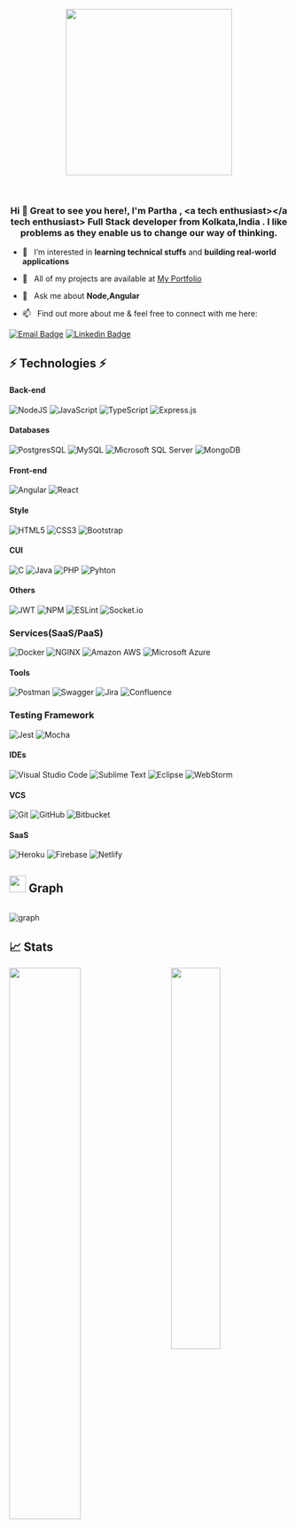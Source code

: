 <p align="center" width="100%">
    <img width="300" src="https://github.com/kiranjolisa/kiranjolisa/raw/main/code.gif?raw=true">
</p>
<br>
<h3 align="center">Hi 👋 Great to see you here!, I'm Partha , &#60;a tech enthusiast&#62;&#60;/a tech enthusiast&#62; Full Stack developer from Kolkata,India . I like problems as they enable us to change our way of thinking.</h3>


 - 👀 &nbsp; I’m interested in **learning technical stuffs** and **building real-world applications**

 - 🌱 &nbsp; All of my projects are available at [My Portfolio](https://partha-saha-portfolio.netlify.app/)

 - 💬 &nbsp; Ask me about **Node,Angular**

 - 📫 &nbsp; Find out more about me & feel free to connect with me here:

[![Email Badge](https://img.shields.io/badge/-Email-c14438?style=flat-square&logo=Gmail&logoColor=white&link=mailto:psaha.bdn9@gmail.com)](mailto:psaha.bdn9@gmail.com)
[![Linkedin Badge](https://img.shields.io/badge/-LinkedIn-blue?style=flat-square&logo=Linkedin&logoColor=white&link=https://www.linkedin.com/in/partha-saha-52446216b/)](https://www.linkedin.com/in/partha-saha-52446216b/)


<!-- ## 👨🏻‍💻 Coding Profiles

[![LeetCode](https://img.shields.io/badge/-LeetCode-FFA116?style=flat-square&logo=LeetCode&logoColor=black)](profile-link)
[![GeeksForGeeks](https://img.shields.io/badge/-GeeksForGeeks-05CC47?style=flat-square&logo=GeeksForGeeks&logoColor=black)](profile-link)
[![HackerRank](https://img.shields.io/badge/-HackerRank-2EC866?style=flat-square&logo=HackerRank&logoColor=white)](profile-link)
[![CodeChef](https://img.shields.io/badge/-CodeChef-5B4638?style=flat-square&logo=CodeChef&logoColor=white)](profile-link) -->

## ⚡ Technologies ⚡ 

#### Back-end 
![NodeJS](https://img.shields.io/badge/node.js-6DA55F?style=for-the-badge&logo=node.js&logoColor=white)
![JavaScript](https://img.shields.io/badge/javascript-%23323330.svg?style=for-the-badge&logo=javascript&logoColor=%23F7DF1E)
![TypeScript](https://img.shields.io/badge/typescript-%23007ACC.svg?style=for-the-badge&logo=typescript&logoColor=white)
![Express.js](https://img.shields.io/badge/express.js-%23404d59.svg?style=for-the-badge&logo=express&logoColor=%2361DAFB)

#### Databases
![PostgresSQL](https://img.shields.io/badge/PostgreSQL-4169E9?style=for-the-badge&logo=PostgreSQL&logoColor=white)
![MySQL](https://img.shields.io/badge/MySQL-4479A1?style=for-the-badge&logo=MySQL&logoColor=white)
![Microsoft SQL Server](https://img.shields.io/badge/Microsoft%20SQL%20Server-CC2927?style=for-the-badge&logo=MicrosoftSQLServer&logoColor=white)
![MongoDB](https://img.shields.io/badge/MongoDB-%234ea94b.svg?style=for-the-badge&logo=mongodb&logoColor=white)

#### Front-end
![Angular](https://img.shields.io/badge/Angular-DD0031?style=for-the-badge&logo=angular&logoColor=white)
![React](https://img.shields.io/badge/react-%2320232a.svg?style=for-the-badge&logo=react&logoColor=%2361DAFB)
<!-- ![Next](https://img.shields.io/badge/next.js-000000?style=for-the-badge&logo=nextdotjs&logoColor=white)
-->

#### Style
![HTML5](https://img.shields.io/badge/html5-%23E34F26.svg?style=for-the-badge&logo=html5&logoColor=white)
![CSS3](https://img.shields.io/badge/css3-%231572B6.svg?style=for-the-badge&logo=css3&logoColor=white)
![Bootstrap](https://img.shields.io/badge/bootstrap-%23563D7C.svg?style=for-the-badge&logo=bootstrap&logoColor=white)

<!-- ![Material UI](https://img.shields.io/badge/materialui-%230081CB.svg?style=for-the-badge&logo=material-ui&logoColor=white)
![TailWind CSS](https://img.shields.io/badge/tailwindcss-%230081CB.svg?style=for-the-badge&logo=tailwind-css&logoColor=white) -->

#### CUI
![C](https://img.shields.io/badge/c-%2300599C.svg?style=for-the-badge&logo=c&logoColor=white)
![Java](https://img.shields.io/badge/Java-007396.svg?style=for-the-badge&logo=Java&logoColor=white)
![PHP](https://img.shields.io/badge/PHP-777BB4?style=for-the-badge&logo=PHP&logoColor=white)
![Pyhton](https://img.shields.io/badge/Pyhton-3776AB.svg?style=for-the-badge&logo=Pyhton&logoColor=white)
<!--![Solidity](https://img.shields.io/badge/Solidity-363636?style=for-the-badge&logo=Solidity&logoColor=white) -->

#### Others
![JWT](https://img.shields.io/badge/JWT-black?style=for-the-badge&logo=JSON%20web%20tokens)
![NPM](https://img.shields.io/badge/NPM-%23000000.svg?style=for-the-badge&logo=npm&logoColor=white)
![ESLint](https://img.shields.io/badge/ESLint-CB3837?style=for-the-badge&logo=ESLint&logoColor=white)
![Socket.io](https://img.shields.io/badge/Socket.io-010101?style=for-the-badge&logo=Socket.io&logoColor=white)

### Services(SaaS/PaaS)
![Docker](https://img.shields.io/badge/Docker-2496ED?style=for-the-badge&logo=Docker&logoColor=white)
![NGINX](https://img.shields.io/badge/NGINX-009639?style=for-the-badge&logo=NGINX&logoColor=white)
![Amazon AWS](https://img.shields.io/badge/Amazon%20AWS-232F3E?style=for-the-badge&logo=amazon-aws) 
![Microsoft Azure](https://img.shields.io/badge/Microsoft%20Azure-0078D4?style=for-the-badge&logo=Microsoft-Azure)
<!-- ![Apache Kafka](https://img.shields.io/badge/Apache%20Kafka-231F20?style=flat-square&logo=Apache Kafka) -->

#### Tools
![Postman](https://img.shields.io/badge/Postman-FF6C37?style=for-the-badge&logo=postman&logoColor=white)
![Swagger](https://img.shields.io/badge/Swagger-85EA2D?style=for-the-badge&logo=swagger&logoColor=white)
![Jira](https://img.shields.io/badge/Jira-0052CC?style=for-the-badge&logo=Jira&logoColor=white)
![Confluence](https://img.shields.io/badge/Confluence-172B4D?style=for-the-badge&logo=Confluence&logoColor=black)
<!-- ![GraphQL](https://img.shields.io/badge/GraphQL-E10098?style=for-the-badge&logo=GraphQL&logoColor=white)
![Canva](https://img.shields.io/badge/Canva-%2300C4CC.svg?style=for-the-badge&logo=Canva&logoColor=white) -->

### Testing Framework
![Jest](https://img.shields.io/badge/Jest-C21325?style=for-the-badge&logo=Jest&logoColor=white)
![Mocha](https://img.shields.io/badge/Mocha-8D6748?style=for-the-badge&logo=Mocha&logoColor=black)

#### IDEs
![Visual Studio Code](https://img.shields.io/badge/Visual%20Studio%20Code-0078d7.svg?style=for-the-badge&logo=visual-studio-code&logoColor=white)
![Sublime Text](https://img.shields.io/badge/sublime_text-%23575757.svg?style=for-the-badge&logo=sublime-text&logoColor=important)
![Eclipse](https://img.shields.io/badge/Eclipse-2C2255?style=for-the-badge&logo=Eclipse&logoColor=white)
![WebStorm](https://img.shields.io/badge/webstorm-143?style=for-the-badge&logo=webstorm&logoColor=white&color=black)

#### VCS

![Git](https://img.shields.io/badge/git-%23F05033.svg?style=for-the-badge&logo=git&logoColor=white)
![GitHub](https://img.shields.io/badge/github-%23121011.svg?style=for-the-badge&logo=github&logoColor=white)
![Bitbucket](https://img.shields.io/badge/bitbucket-%0052CC.svg?style=for-the-badge&logoColor=white)

#### SaaS
![Heroku](https://img.shields.io/badge/Heroku-430098?style=for-the-badge&logo=Heroku&logoColor=white)
![Firebase](https://img.shields.io/badge/firebase-%23039BE5.svg?style=for-the-badge&logo=firebase)
![Netlify](https://img.shields.io/badge/netlify-%23000000.svg?style=for-the-badge&logo=netlify&logoColor=#00C7B7)


## <img src="https://media.giphy.com/media/iY8CRBdQXODJSCERIr/giphy.gif" width="30px" height="30px"> Graph
<img style="margin-top:15px" src="https://activity-graph.herokuapp.com/graph?username=partha99saha&theme=rogue" alt="graph"/>

## 📈 Stats
<a href="#">
  <img align="left" src="https://github-readme-stats.vercel.app/api?username=partha99saha&show_icons=true&count_private=true&theme=github_dark&bg_color=00000000&border_radius=6px&border_color=30363d" width="50.5%" />
</a>

<a href="#" style="margin-bottom:15px">
  <img align="right" src="https://github-readme-stats.vercel.app/api/top-langs/?username=partha99saha&count_private=true&theme=github_dark&layout=compact&bg_color=00000000&border_radius=6px&border_color=30363d" width="42%" />
</a>

<br/>
<br/>
<br/>
<br/>

